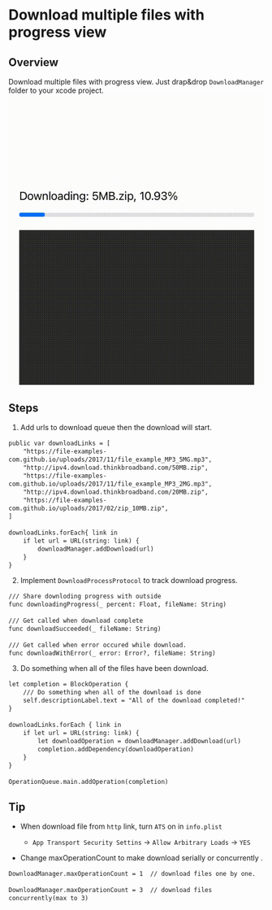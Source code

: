# Download multiple files with progress view

## Overview
Download multiple files with progress view.
Just drap&drop `DownloadManager` folder to your xcode project. 
![](https://github.com/toka756/MultipleDownload/blob/mov/serialDownload.gif)

## Steps

1. Add urls to download queue then the download will start.

```
public var downloadLinks = [
    "https://file-examples-com.github.io/uploads/2017/11/file_example_MP3_5MG.mp3",
    "http://ipv4.download.thinkbroadband.com/50MB.zip",
    "https://file-examples-com.github.io/uploads/2017/11/file_example_MP3_2MG.mp3",
    "http://ipv4.download.thinkbroadband.com/20MB.zip",
    "https://file-examples-com.github.io/uploads/2017/02/zip_10MB.zip",
]

downloadLinks.forEach{ link in
    if let url = URL(string: link) {
        downloadManager.addDownload(url)
    }
}
```

2.  Implement `DownloadProcessProtocol` to track download progress.

```
/// Share downloding progress with outside
func downloadingProgress(_ percent: Float, fileName: String)

/// Get called when download complete
func downloadSucceeded(_ fileName: String)

/// Get called when error occured while download.
func downloadWithError(_ error: Error?, fileName: String)
```

3. Do something when all of the files have been download.

 ```
 let completion = BlockOperation {
     /// Do something when all of the download is done
     self.descriptionLabel.text = "All of the download completed!"
 }

 downloadLinks.forEach { link in
     if let url = URL(string: link) {
         let downloadOperation = downloadManager.addDownload(url)
         completion.addDependency(downloadOperation)
     }
 }
 
 OperationQueue.main.addOperation(completion)
 
 ```
 
 ## Tip
 - When download file from `http` link, turn `ATS` on in `info.plist`
    - `App Transport Security Settins` -> `Allow Arbitrary Loads` -> `YES`

- Change maxOperationCount to make download serially or concurrently .
```
DownloadManager.maxOperationCount = 1  // download files one by one.

DownloadManager.maxOperationCount = 3  // download files concurrently(max to 3)
```
